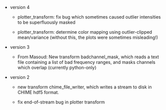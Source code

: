 - version 4

  - plotter_transform: fix bug which sometimes caused outlier intensities to be superfluously masked
  
  - plotter_transform: determine color mapping using outlier-clipped mean/variance (without this, the
    plots were sometimes misleading!)

- version 3

  - From Masoud: New transform badchannel_mask, which reads a text file containing a list of bad 
    frequency ranges, and masks channels which overlap (currently python-only)

- version 2

  - new transform chime_file_writer, which writes a stream to disk in CHIME hdf5 format.

  - fix end-of-stream bug in plotter transform

